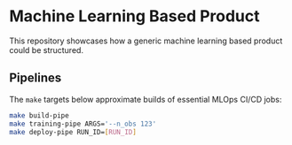 # Machine Learning Based Product

This repository showcases how a generic machine learning based product could be structured.

## Pipelines

The `make` targets below approximate builds of essential MLOps CI/CD jobs:

```bash
make build-pipe
make training-pipe ARGS='--n_obs 123'
make deploy-pipe RUN_ID=[RUN_ID]
```

